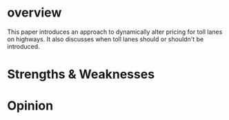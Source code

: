 # overview
This paper introduces an approach to dynamically alter pricing for toll lanes on highways. It also discusses when toll lanes should or shouldn't be introduced.
# Strengths & Weaknesses
# Opinion